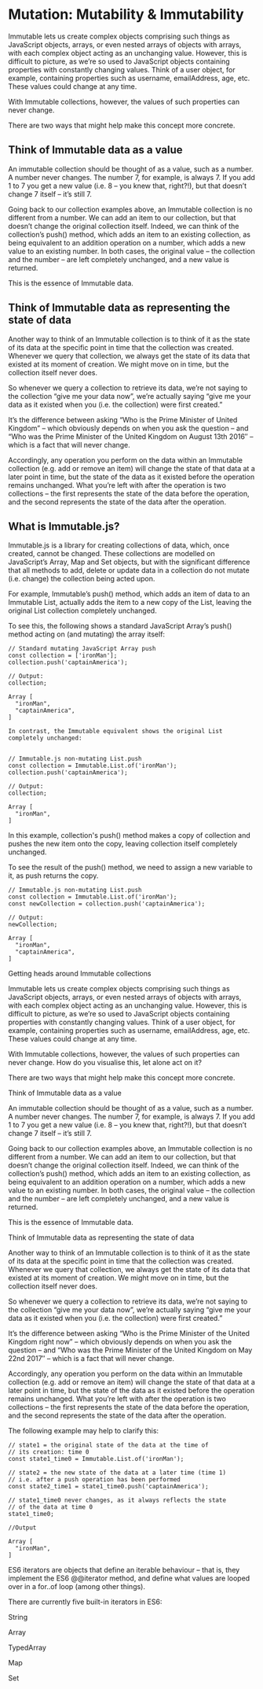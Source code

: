 # Mutation: Mutability & Immutability

Immutable lets us create complex objects comprising such things as JavaScript objects, arrays, or even nested arrays of objects with arrays, with each complex object acting as an unchanging value. However, this is difficult to picture, as we’re so used to JavaScript objects containing properties with constantly changing values. Think of a user object, for example, containing properties such as username, emailAddress, age, etc. These values could change at any time.

With Immutable collections, however, the values of such properties can never change. 

There are two ways that might help make this concept more concrete.

## Think of Immutable data as a value

An immutable collection should be thought of as a value, such as a number. A number never changes. The number 7, for example, is always 7. If you add 1 to 7 you get a new value (i.e. 8 – you knew that, right?!), but that doesn’t change 7 itself – it’s still 7.

Going back to our collection examples above, an Immutable collection is no different from a number. We can add an item to our collection, but that doesn’t change the original collection itself. Indeed, we can think of the collection’s push() method, which adds an item to an existing collection, as being equivalent to an addition operation on a number, which adds a new value to an existing number. In both cases, the original value – the collection and the number – are left completely unchanged, and a new value is returned.

This is the essence of Immutable data.


## Think of Immutable data as representing the state of data

Another way to think of an Immutable collection is to think of it as the state of its data at the specific point in time that the collection was created. Whenever we query that collection, we always get the state of its data that existed at its moment of creation. We might move on in time, but the collection itself never does.

So whenever we query a collection to retrieve its data, we’re not saying to the collection “give me your data now”, we’re actually saying “give me your data as it existed when you (i.e. the collection) were first created.”

It’s the difference between asking “Who is the Prime Minister of United Kingdom” – which obviously depends on when you ask the question – and “Who was the Prime Minister of the United Kingdom on August 13th 2016″ – which is a fact that will never change.

Accordingly, any operation you perform on the data within an Immutable collection (e.g. add or remove an item) will change the state of that data at a later point in time, but the state of the data as it existed before the operation remains unchanged. What you’re left with after the operation is two collections – the first represents the state of the data before the operation, and the second represents the state of the data after the operation.


## What is Immutable.js?

Immutable.js is a library for creating collections of data, which, once created, cannot be changed. These collections are modelled on JavaScript’s Array, Map and Set objects, but with the significant difference that all methods to add, delete or update data in a collection do not mutate (i.e. change) the collection being acted upon.

For example, Immutable’s push() method, which adds an item of data to an Immutable List, actually adds the item to a new copy of the List, leaving the original List collection completely unchanged.

To see this, the following shows a standard JavaScript Array’s push() method acting on (and mutating) the array itself:

```
// Standard mutating JavaScript Array push
const collection = ['ironMan'];
collection.push('captainAmerica');
​
// Output:
collection;

Array [
  "ironMan",
  "captainAmerica",
]

In contrast, the Immutable equivalent shows the original List completely unchanged:


// Immutable.js non-mutating List.push
const collection = Immutable.List.of('ironMan');
collection.push('captainAmerica');
​
// Output:
collection;

Array [
  "ironMan",
]
```

In this example, collection's push() method makes a copy of collection and pushes the new item onto the copy, leaving collection itself completely unchanged.

To see the result of the push() method, we need to assign a new variable to it, as push returns the copy.

```
// Immutable.js non-mutating List.push
const collection = Immutable.List.of('ironMan');
const newCollection = collection.push('captainAmerica');
​
// Output:
newCollection;

Array [
  "ironMan",
  "captainAmerica",
]
```

Getting  heads around Immutable collections

Immutable lets us create complex objects comprising such things as JavaScript objects, arrays, or even nested arrays of objects with arrays, with each complex object acting as an unchanging value. However, this is difficult to picture, as we’re so used to JavaScript objects containing properties with constantly changing values. Think of a user object, for example, containing properties such as username, emailAddress, age, etc. These values could change at any time.

With Immutable collections, however, the values of such properties can never change. How do you visualise this, let alone act on it?

There are two ways that might help make this concept more concrete.

Think of Immutable data as a value

An immutable collection should be thought of as a value, such as a number. A number never changes. The number 7, for example, is always 7. If you add 1 to 7 you get a new value (i.e. 8 – you knew that, right?!), but that doesn’t change 7 itself – it’s still 7.

Going back to our collection examples above, an Immutable collection is no different from a number. We can add an item to our collection, but that doesn’t change the original collection itself. Indeed, we can think of the collection’s push() method, which adds an item to an existing collection, as being equivalent to an addition operation on a number, which adds a new value to an existing number. In both cases, the original value – the collection and the number – are left completely unchanged, and a new value is returned.

This is the essence of Immutable data.

Think of Immutable data as representing the state of data

Another way to think of an Immutable collection is to think of it as the state of its data at the specific point in time that the collection was created. Whenever we query that collection, we always get the state of its data that existed at its moment of creation. We might move on in time, but the collection itself never does.

So whenever we query a collection to retrieve its data, we’re not saying to the collection “give me your data now”, we’re actually saying “give me your data as it existed when you (i.e. the collection) were first created.”

It’s the difference between asking “Who is the Prime Minister of the United Kingdom right now” – which obviously depends on when you ask the question – and “Who was the Prime Minister of the United Kingdom on May 22nd 2017″ – which is a fact that will never change.

Accordingly, any operation you perform on the data within an Immutable collection (e.g. add or remove an item) will change the state of that data at a later point in time, but the state of the data as it existed before the operation remains unchanged. What you’re left with after the operation is two collections – the first represents the state of the data before the operation, and the second represents the state of the data after the operation.

The following example may help to clarify this:

```
// state1 = the original state of the data at the time of 
// its creation: time 0
const state1_time0 = Immutable.List.of('ironMan');
​
// state2 = the new state of the data at a later time (time 1)
// i.e. after a push operation has been performed
const state2_time1 = state1_time0.push('captainAmerica');
​
// state1_time0 never changes, as it always reflects the state 
// of the data at time 0
state1_time0;

//Output

Array [
  "ironMan",
]

```

ES6 iterators are objects that define an iterable behaviour – that is, they implement the ES6 @@iterator method, and define what values are looped over in a for..of loop (among other things).

There are currently five built-in iterators in ES6:

String

Array

TypedArray

Map

Set